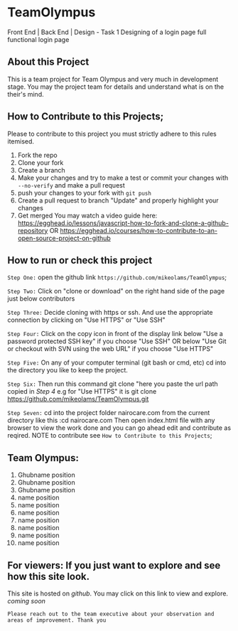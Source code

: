 # TeamOlympus
Front End | Back End | Design - Task 1 Designing of a login page full functional login page


## About this Project
This is a team project for Team Olympus and very much in development stage.
You may the project team for details and understand what is on the their's mind.

## How to Contribute to this Projects;
Please to contribute to this project you must strictly adhere to this rules itemised.
1. Fork the repo
2. Clone your fork
3. Create a branch
4. Make your changes and try to make a test or commit your changes with ```--no-verify``` and make a pull request
5. push your changes to your fork with ```git push```
6. Create a pull request to branch "Update" and properly highlight your changes
7. Get merged
You may watch a video guide here: https://egghead.io/lessons/javascript-how-to-fork-and-clone-a-github-repository OR https://egghead.io/courses/how-to-contribute-to-an-open-source-project-on-github 

## How to run or check this project
 `Step One:` 
    open the github link ```https://github.com/mikeolams/TeamOlympus```;

 `Step Two:`
    Click on "clone or download" on the right hand side of the page just below contributors

 `Step Three:`
    Decide cloning with https or ssh. And use the appropriate connection by clicking on "Use HTTPS" or "Use SSH"

`Step Four:`
    Click on the copy icon in front of the display link below "Use a password protected SSH key" if you choose "Use SSH" OR below "Use Git or checkout with SVN using the web URL" if you choose "Use HTTPS"

`Step Five:`
    On any of your computer terminal (git bash or cmd, etc) cd into the directory you like to keep the project.

`Step Six:`
    Then run this command git clone "here you paste the url path copied in *Step 4*
    e.g for "Use HTTPS" it is git clone https://github.com/mikeolams/TeamOlympus.git

`Step Seven:`
    cd into the project folder nairocare.com from the current directory like this :cd nairocare.com
    Then open index.html file with any browser to view the work done and you can go ahead edit and contribute as reqired. NOTE to contribute see ```How to Contribute to this Projects```;

## Team Olympus:
1. Ghubname position
2. Ghubname position
3. Ghubname position
4. name position
5. name position
6. name position
7. name position
8. name position
9. name position
10. name position


## For viewers: If you just want to explore and see how this site look.
This site is hosted on *github*. You may click on this link to view and explore.
*coming soon*

```Please reach out to the team executive about your observation and areas of improvement. Thank you``` 
